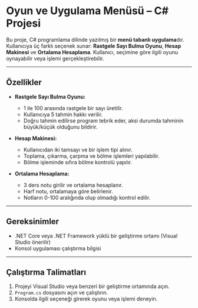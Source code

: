 # Oyun ve Uygulama Menüsü – C# Projesi

Bu proje, C# programlama dilinde yazılmış bir **menü tabanlı uygulama**dır. Kullanıcıya üç farklı seçenek sunar: **Rastgele Sayı Bulma Oyunu**, **Hesap Makinesi** ve **Ortalama Hesaplama**. Kullanıcı, seçimine göre ilgili oyunu oynayabilir veya işlemi gerçekleştirebilir.

---

## Özellikler

- **Rastgele Sayı Bulma Oyunu:**  
  - 1 ile 100 arasında rastgele bir sayı üretilir.  
  - Kullanıcıya 5 tahmin hakkı verilir.  
  - Doğru tahmin edilirse program tebrik eder, aksi durumda tahminin büyük/küçük olduğunu bildirir.

- **Hesap Makinesi:**  
  - Kullanıcıdan iki tamsayı ve bir işlem tipi alınır.  
  - Toplama, çıkarma, çarpma ve bölme işlemleri yapılabilir.  
  - Bölme işleminde sıfıra bölme kontrolü yapılır.

- **Ortalama Hesaplama:**  
  - 3 ders notu girilir ve ortalama hesaplanır.  
  - Harf notu, ortalamaya göre belirlenir.  
  - Notların 0-100 aralığında olup olmadığı kontrol edilir.

---
## Gereksinimler

- .NET Core veya .NET Framework yüklü bir geliştirme ortamı (Visual Studio önerilir)
- Konsol uygulaması çalıştırma bilgisi

---

## Çalıştırma Talimatları

1. Projeyi Visual Studio veya benzeri bir geliştirme ortamında açın.
2. `Program.cs` dosyasını açın ve çalıştırın.
3. Konsolda ilgili seçeneği girerek oyunu veya işlemi deneyin.
